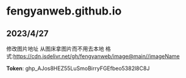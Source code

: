 # fengyanweb.github.io

## 2023/4/27

修改图片地址 从图床拿图片而不用去本地 格式:https://cdn.jsdelivr.net/gh/fengyanweb/image@main//imageName

**Token**: 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

